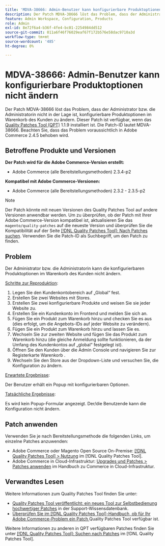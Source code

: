 ```yaml
---
title: 'MDVA-38666: Admin-Benutzer kann konfigurierbare Produktoptionen nicht ändern'
description: Der Patch MDVA-38666 löst das Problem, dass der Administrator bzw. die Administratorin nicht in der Lage ist, konfigurierbare Produktoptionen im Warenkorb des Kunden zu ändern. Dieser Patch ist verfügbar, wenn das [Quality Patches Tool (QPT)](https://experienceleague.adobe.com/de/docs/commerce-operations/tools/quality-patches-tool/quality-patches-tool-to-self-serve-quality-patches) 1.1.9 installiert ist. Die Patch-ID lautet MDVA-38666. Beachten Sie, dass das Problem voraussichtlich in Adobe Commerce 2.4.5 behoben wird.
feature: Admin Workspace, Configuration, Products
role: Admin
exl-id: 8e72f6a4-b36f-4fe4-bc01-2254984dd512
source-git-commit: 011a6f46f76029eaf67f172b576e58dac9710a3d
workflow-type: tm+mt
source-wordcount: '485'
ht-degree: 0%

---
```


# MDVA-38666: Admin-Benutzer kann konfigurierbare Produktoptionen nicht ändern

Der Patch MDVA-38666 löst das Problem, dass der Administrator bzw. die Administratorin nicht in der Lage ist, konfigurierbare Produktoptionen im Warenkorb des Kunden zu ändern. Dieser Patch ist verfügbar, wenn das [Quality Patches Tool (QPT)](https://experienceleague.adobe.com/de/docs/commerce-operations/tools/quality-patches-tool/quality-patches-tool-to-self-serve-quality-patches) 1.1.9 installiert ist. Die Patch-ID lautet MDVA-38666. Beachten Sie, dass das Problem voraussichtlich in Adobe Commerce 2.4.5 behoben wird.

## Betroffene Produkte und Versionen

**Der Patch wird für die Adobe Commerce-Version erstellt:**

* Adobe Commerce (alle Bereitstellungsmethoden) 2.3.4-p2

**Kompatibel mit Adobe Commerce-Versionen:**

* Adobe Commerce (alle Bereitstellungsmethoden) 2.3.2 - 2.3.5-p2

>[!NOTE]
>
>Der Patch könnte mit neuen Versionen des Quality Patches Tool auf andere Versionen anwendbar werden. Um zu überprüfen, ob der Patch mit Ihrer Adobe Commerce-Version kompatibel ist, aktualisieren Sie das `magento/quality-patches` auf die neueste Version und überprüfen Sie die Kompatibilität auf der Seite [[!DNL Quality Patches Tool]: Nach Patches suchen](https://experienceleague.adobe.com/de/docs/commerce-operations/tools/quality-patches-tool/quality-patches-tool-to-self-serve-quality-patches). Verwenden Sie die Patch-ID als Suchbegriff, um den Patch zu finden.

## Problem

Der Administrator bzw. die Administratorin kann die konfigurierbaren Produktoptionen im Warenkorb des Kunden nicht ändern.

<u>Schritte zur Reproduktion</u>:

1. Legen Sie den Kundenkontobereich auf „Global“ fest.
1. Erstellen Sie zwei Websites mit Stores.
1. Erstellen Sie zwei konfigurierbare Produkte und weisen Sie sie jeder Website zu.
1. Erstellen Sie ein Kundenkonto im Frontend und melden Sie sich an.
1. Fügen Sie ein Produkt zum Warenkorb hinzu und checken Sie es aus (dies erfolgt, um die Angebots-IDs auf jeder Website zu verändern).
1. Fügen Sie ein Produkt zum Warenkorb hinzu und lassen Sie es.
1. Wechseln Sie zur zweiten Website und fügen Sie das Produkt zum Warenkorb hinzu (die gleiche Anmeldung sollte funktionieren, da der Umfang des Kundenkontos auf „global“ festgelegt ist).
1. Öffnen Sie den Kunden über die Admin Console und navigieren Sie zur Registerkarte Warenkorb .
1. Wechseln Sie den Store aus der Dropdown-Liste und versuchen Sie, die Konfiguration zu ändern.

<u>Erwartete Ergebnisse</u>:

Der Benutzer erhält ein Popup mit konfigurierbaren Optionen.

<u>Tatsächliche Ergebnisse</u>:

Es wird kein Popup-Formular angezeigt. Der/die Benutzende kann die Konfiguration nicht ändern.

## Patch anwenden

Verwenden Sie je nach Bereitstellungsmethode die folgenden Links, um einzelne Patches anzuwenden:

* Adobe Commerce oder Magento Open Source On-Premise: [[!DNL Quality Patches Tool] > Nutzung](/help/tools/quality-patches-tool/usage.md) im [!DNL Quality Patches Tool].
* Adobe Commerce in Cloud-Infrastruktur: [Upgrades und Patches > Patches anwenden](https://experienceleague.adobe.com/docs/commerce-cloud-service/user-guide/develop/upgrade/apply-patches.html?lang=de) im Handbuch zu Commerce in Cloud-Infrastruktur.

## Verwandtes Lesen

Weitere Informationen zum Quality Patches Tool finden Sie unter:

* [Quality Patches Tool veröffentlicht: ein neues Tool zur Selbstbedienung hochwertiger Patches](https://experienceleague.adobe.com/de/docs/commerce-operations/tools/quality-patches-tool/quality-patches-tool-to-self-serve-quality-patches) in der Support-Wissensdatenbank.
* [Überprüfen Sie im [!DNL Quality Patches Tool]-Handbuch, ob für Ihr Adobe Commerce-Problem ein Patch ](/help/tools/quality-patches-tool/patches-available-in-qpt/check-patch-for-magento-issue-with-magento-quality-patches.md) Quality Patches Tool verfügbar ist.

Weitere Informationen zu anderen in QPT verfügbaren Patches finden Sie unter [[!DNL Quality Patches Tool]: Suchen nach Patches](https://experienceleague.adobe.com/tools/commerce-quality-patches/index.html?lang=de) im [!DNL Quality Patches Tool].
